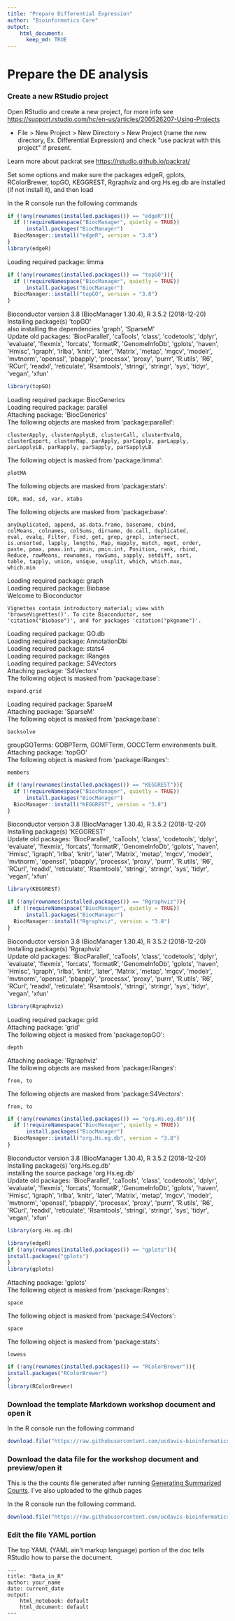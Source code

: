 ```yaml
---
title: "Prepare Differential Expression"
author: "Bioinformatics Core"
output:
    html_document:
      keep_md: TRUE
---
```


# Prepare the DE analysis

### Create a new RStudio project

Open RStudio and create a new project, for more info see <https://support.rstudio.com/hc/en-us/articles/200526207-Using-Projects>

* File > New Project > New Directory > New Project (name the new directory, Ex. Differential Expression) and check "use packrat with this project" if present.

Learn more about packrat see <https://rstudio.github.io/packrat/>

Set some options and make sure the packages edgeR, gplots, RColorBrewer, topGO, KEGGREST, Rgraphviz and org.Hs.eg.db are installed (if not install it), and then load

In the R console run the following commands

```r
if (!any(rownames(installed.packages()) == "edgeR")){
  if (!requireNamespace("BiocManager", quietly = TRUE))
      install.packages("BiocManager")
  BiocManager::install("edgeR", version = "3.8")
}
library(edgeR)
```

<div class="output">Loading required package: limma
</div>

```r
if (!any(rownames(installed.packages()) == "topGO")){
  if (!requireNamespace("BiocManager", quietly = TRUE))
      install.packages("BiocManager")
  BiocManager::install("topGO", version = "3.8")
}
```

<div class="output">Bioconductor version 3.8 (BiocManager 1.30.4), R 3.5.2 (2018-12-20)
</div>

<div class="output">Installing package(s) 'topGO'
</div>

<div class="output">also installing the dependencies 'graph', 'SparseM'
</div>

<div class="output">Update old packages: 'BiocParallel', 'caTools', 'class', 'codetools',
  'dplyr', 'evaluate', 'flexmix', 'forcats', 'formatR', 'GenomeInfoDb',
  'gplots', 'haven', 'Hmisc', 'igraph', 'irlba', 'knitr', 'later',
  'Matrix', 'metap', 'mgcv', 'modelr', 'mvtnorm', 'openssl', 'pbapply',
  'processx', 'proxy', 'purrr', 'R.utils', 'R6', 'RCurl', 'readxl',
  'reticulate', 'Rsamtools', 'stringi', 'stringr', 'sys', 'tidyr',
  'vegan', 'xfun'
</div>

```r
library(topGO)
```

<div class="output">Loading required package: BiocGenerics
</div>

<div class="output">Loading required package: parallel
</div>

<div class="output">
Attaching package: 'BiocGenerics'
</div>

<div class="output">The following objects are masked from 'package:parallel':

    clusterApply, clusterApplyLB, clusterCall, clusterEvalQ,
    clusterExport, clusterMap, parApply, parCapply, parLapply,
    parLapplyLB, parRapply, parSapply, parSapplyLB
</div>

<div class="output">The following object is masked from 'package:limma':

    plotMA
</div>

<div class="output">The following objects are masked from 'package:stats':

    IQR, mad, sd, var, xtabs
</div>

<div class="output">The following objects are masked from 'package:base':

    anyDuplicated, append, as.data.frame, basename, cbind,
    colMeans, colnames, colSums, dirname, do.call, duplicated,
    eval, evalq, Filter, Find, get, grep, grepl, intersect,
    is.unsorted, lapply, lengths, Map, mapply, match, mget, order,
    paste, pmax, pmax.int, pmin, pmin.int, Position, rank, rbind,
    Reduce, rowMeans, rownames, rowSums, sapply, setdiff, sort,
    table, tapply, union, unique, unsplit, which, which.max,
    which.min
</div>

<div class="output">Loading required package: graph
</div>

<div class="output">Loading required package: Biobase
</div>

<div class="output">Welcome to Bioconductor

    Vignettes contain introductory material; view with
    'browseVignettes()'. To cite Bioconductor, see
    'citation("Biobase")', and for packages 'citation("pkgname")'.
</div>

<div class="output">Loading required package: GO.db
</div>

<div class="output">Loading required package: AnnotationDbi
</div>

<div class="output">Loading required package: stats4
</div>

<div class="output">Loading required package: IRanges
</div>

<div class="output">Loading required package: S4Vectors
</div>

<div class="output">
Attaching package: 'S4Vectors'
</div>

<div class="output">The following object is masked from 'package:base':

    expand.grid
</div>

<div class="output">
</div>

<div class="output">Loading required package: SparseM
</div>

<div class="output">
Attaching package: 'SparseM'
</div>

<div class="output">The following object is masked from 'package:base':

    backsolve
</div>

<div class="output">
groupGOTerms: 	GOBPTerm, GOMFTerm, GOCCTerm environments built.
</div>

<div class="output">
Attaching package: 'topGO'
</div>

<div class="output">The following object is masked from 'package:IRanges':

    members
</div>

```r
if (!any(rownames(installed.packages()) == "KEGGREST")){
  if (!requireNamespace("BiocManager", quietly = TRUE))
      install.packages("BiocManager")
  BiocManager::install("KEGGREST", version = "3.8")
}
```

<div class="output">Bioconductor version 3.8 (BiocManager 1.30.4), R 3.5.2 (2018-12-20)
</div>

<div class="output">Installing package(s) 'KEGGREST'
</div>

<div class="output">Update old packages: 'BiocParallel', 'caTools', 'class', 'codetools',
  'dplyr', 'evaluate', 'flexmix', 'forcats', 'formatR', 'GenomeInfoDb',
  'gplots', 'haven', 'Hmisc', 'igraph', 'irlba', 'knitr', 'later',
  'Matrix', 'metap', 'mgcv', 'modelr', 'mvtnorm', 'openssl', 'pbapply',
  'processx', 'proxy', 'purrr', 'R.utils', 'R6', 'RCurl', 'readxl',
  'reticulate', 'Rsamtools', 'stringi', 'stringr', 'sys', 'tidyr',
  'vegan', 'xfun'
</div>

```r
library(KEGGREST)

if (!any(rownames(installed.packages()) == "Rgraphviz")){
  if (!requireNamespace("BiocManager", quietly = TRUE))
      install.packages("BiocManager")
  BiocManager::install("Rgraphviz", version = "3.8")
}
```

<div class="output">Bioconductor version 3.8 (BiocManager 1.30.4), R 3.5.2 (2018-12-20)
</div>

<div class="output">Installing package(s) 'Rgraphviz'
</div>

<div class="output">Update old packages: 'BiocParallel', 'caTools', 'class', 'codetools',
  'dplyr', 'evaluate', 'flexmix', 'forcats', 'formatR', 'GenomeInfoDb',
  'gplots', 'haven', 'Hmisc', 'igraph', 'irlba', 'knitr', 'later',
  'Matrix', 'metap', 'mgcv', 'modelr', 'mvtnorm', 'openssl', 'pbapply',
  'processx', 'proxy', 'purrr', 'R.utils', 'R6', 'RCurl', 'readxl',
  'reticulate', 'Rsamtools', 'stringi', 'stringr', 'sys', 'tidyr',
  'vegan', 'xfun'
</div>

```r
library(Rgraphviz)
```

<div class="output">Loading required package: grid
</div>

<div class="output">
Attaching package: 'grid'
</div>

<div class="output">The following object is masked from 'package:topGO':

    depth
</div>

<div class="output">
Attaching package: 'Rgraphviz'
</div>

<div class="output">The following objects are masked from 'package:IRanges':

    from, to
</div>

<div class="output">The following objects are masked from 'package:S4Vectors':

    from, to
</div>

```r
if (!any(rownames(installed.packages()) == "org.Hs.eg.db")){
  if (!requireNamespace("BiocManager", quietly = TRUE))
      install.packages("BiocManager")
  BiocManager::install("org.Hs.eg.db", version = "3.8")
}
```

<div class="output">Bioconductor version 3.8 (BiocManager 1.30.4), R 3.5.2 (2018-12-20)
</div>

<div class="output">Installing package(s) 'org.Hs.eg.db'
</div>

<div class="output">installing the source package 'org.Hs.eg.db'
</div>

<div class="output">Update old packages: 'BiocParallel', 'caTools', 'class', 'codetools',
  'dplyr', 'evaluate', 'flexmix', 'forcats', 'formatR', 'GenomeInfoDb',
  'gplots', 'haven', 'Hmisc', 'igraph', 'irlba', 'knitr', 'later',
  'Matrix', 'metap', 'mgcv', 'modelr', 'mvtnorm', 'openssl', 'pbapply',
  'processx', 'proxy', 'purrr', 'R.utils', 'R6', 'RCurl', 'readxl',
  'reticulate', 'Rsamtools', 'stringi', 'stringr', 'sys', 'tidyr',
  'vegan', 'xfun'
</div>

```r
library(org.Hs.eg.db)
```

<div class="output">
</div>

```r
library(edgeR)
if (!any(rownames(installed.packages()) == "gplots")){
install.packages("gplots")
}
library(gplots)
```

<div class="output">
Attaching package: 'gplots'
</div>

<div class="output">The following object is masked from 'package:IRanges':

    space
</div>

<div class="output">The following object is masked from 'package:S4Vectors':

    space
</div>

<div class="output">The following object is masked from 'package:stats':

    lowess
</div>

```r
if (!any(rownames(installed.packages()) == "RColorBrewer")){
install.packages("RColorBrewer")
}
library(RColorBrewer)
```


### Download the template Markdown workshop document and open it

In the R console run the following command

```r
download.file("https://raw.githubusercontent.com/ucdavis-bioinformatics-training/2019_August_UCD_mRNAseq_Workshop/master/differential_expression/DE_Analysis.Rmd", "DE_Analysis.Rmd")
```

### Download the data file for the workshop document and preview/open it

This is the the counts file generated after running [Generating Summarized Counts](https://ucdavis-bioinformatics-training.github.io/2019_August_UCD_mRNAseq_Workshop/data_reduction/counts.html). I've also uploaded to the github pages 

In the R console run the following command.

```r
download.file("https://raw.githubusercontent.com/ucdavis-bioinformatics-training/2019_August_UCD_mRNAseq_Workshop/master/differential_expression/de_data/rnaseq_workshop_counts.txt", "rnaseq_workshop_counts.txt")
```

### Edit the file YAML portion

The top YAML (YAML ain't markup language) portion of the doc tells RStudio how to parse the document.

<pre><code>---
title: "Data_in_R"
author: your_name
date: current_date
output:
    html_notebook: default
    html_document: default
---</code></pre>

